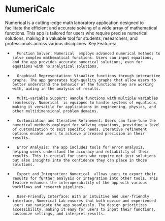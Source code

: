 # NumeriCalc
Numerical is a cutting-edge math laboratory application designed to facilitate the efficient and accurate solving of a wide array of mathematical functions. This app is tailored for users who require precise numerical solutions, making it a valuable tool for students, researchers, and professionals across various disciplines.
Key Features:
* 		Function Solver: Numerical  employs advanced numerical methods to solve complex mathematical functions. Users can input equations, and the app provides accurate numerical solutions, even for equations with no analytical solutions.
* 		Graphical Representation: Visualize functions through interactive graphs. The app generates high-quality graphs that allow users to better understand the behavior of the functions they are working with, aiding in the analysis of results.
* 		Multi-variable Support: Handle functions with multiple variables seamlessly. Numerical  is equipped to handle systems of equations, making it versatile for applications in engineering, physics, and other multidimensional problem domains.
* 		Customization and Iterative Refinement: Users can fine-tune the numerical methods employed for solving equations, providing a level of customization to suit specific needs. Iterative refinement options enable users to achieve increased precision in their results.
* 		Error Analysis: The app includes tools for error analysis, helping users understand the accuracy and reliability of their results. This is crucial for users who require not just solutions but also insights into the confidence they can place in those solutions.
* 		Export and Integration: Numerical  allows users to export their results for further analysis or integration into other tools. This feature enhances the interoperability of the app with various workflows and research pipelines.
* 		User-Friendly Interface: With an intuitive and user-friendly interface, Numerical Lab ensures that both novice and experienced users can navigate the app seamlessly. The design prioritizes accessibility, making it easy for users to input their functions, customize settings, and interpret results.
